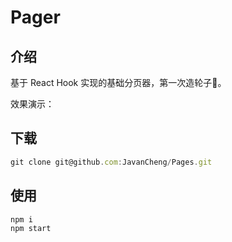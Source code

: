 # Pager

## 介绍

基于 React Hook 实现的基础分页器，第一次造轮子👻。

效果演示：

## 下载

```js
git clone git@github.com:JavanCheng/Pages.git
```

## 使用

```js
npm i
npm start
```